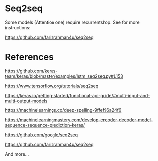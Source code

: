 # Seq2seq
Some models (Attention one) require recurrentshop. See for more instructions:

https://github.com/farizrahman4u/seq2seq



# References


https://github.com/keras-team/keras/blob/master/examples/lstm_seq2seq.py#L153

https://www.tensorflow.org/tutorials/seq2seq

https://keras.io/getting-started/functional-api-guide/#multi-input-and-multi-output-models

https://machinelearnings.co/deep-spelling-9ffef96a24f6

https://machinelearningmastery.com/develop-encoder-decoder-model-sequence-sequence-prediction-keras/

https://github.com/google/seq2seq

https://github.com/farizrahman4u/seq2seq

And more...
